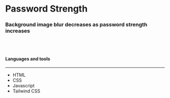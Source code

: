 # Password Strength
### Background image blur decreases as password strength increases
<br/>

<!--![Insert Image Link Here]()-->



<br/>

#### Languages and tools 
---

* HTML
* CSS
* Javascript
* Tailwind CSS

